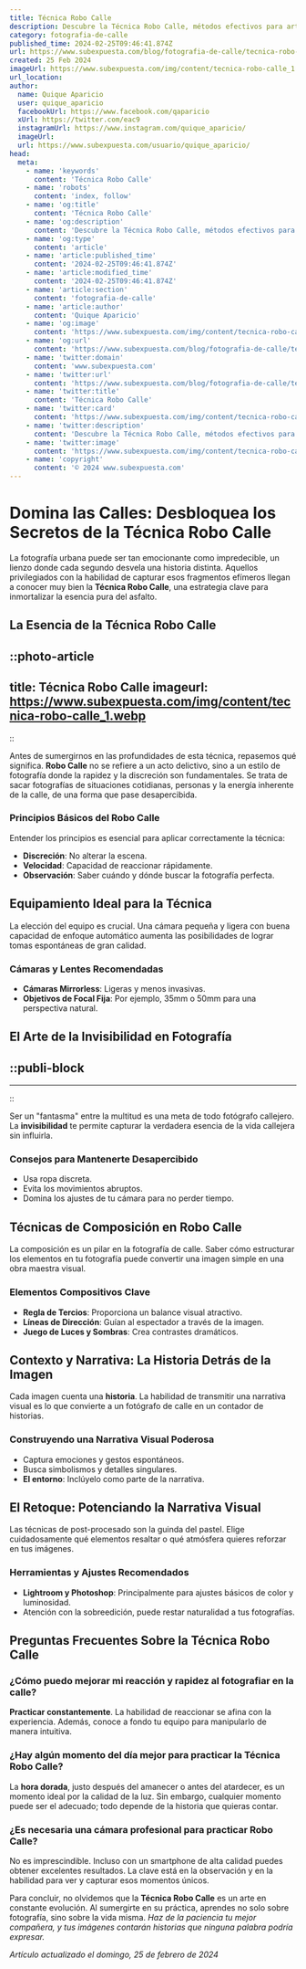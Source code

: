 ```yaml
---
title: Técnica Robo Calle
description: Descubre la Técnica Robo Calle, métodos efectivos para artistas urbanos que buscan perfeccionar su arte y capturar la atención.
category: fotografia-de-calle
published_time: 2024-02-25T09:46:41.874Z
url: https://www.subexpuesta.com/blog/fotografia-de-calle/tecnica-robo-calle
created: 25 Feb 2024
imageUrl: https://www.subexpuesta.com/img/content/tecnica-robo-calle_1.webp
url_location:
author:
  name: Quique Aparicio
  user: quique_aparicio
  facebookUrl: https://www.facebook.com/qaparicio
  xUrl: https://twitter.com/eac9
  instagramUrl: https://www.instagram.com/quique_aparicio/
  imageUrl: 
  url: https://www.subexpuesta.com/usuario/quique_aparicio/
head:
  meta:
    - name: 'keywords'
      content: 'Técnica Robo Calle'
    - name: 'robots'
      content: 'index, follow'
    - name: 'og:title'
      content: 'Técnica Robo Calle'
    - name: 'og:description'
      content: 'Descubre la Técnica Robo Calle, métodos efectivos para artistas urbanos que buscan perfeccionar su arte y capturar la atención.'
    - name: 'og:type'
      content: 'article'
    - name: 'article:published_time'
      content: '2024-02-25T09:46:41.874Z'
    - name: 'article:modified_time'
      content: '2024-02-25T09:46:41.874Z'
    - name: 'article:section'
      content: 'fotografia-de-calle'
    - name: 'article:author'
      content: 'Quique Aparicio'
    - name: 'og:image'
      content: 'https://www.subexpuesta.com/img/content/tecnica-robo-calle_1.webp'
    - name: 'og:url'
      content: 'https://www.subexpuesta.com/blog/fotografia-de-calle/tecnica-robo-calle'
    - name: 'twitter:domain'
      content: 'www.subexpuesta.com'
    - name: 'twitter:url'
      content: 'https://www.subexpuesta.com/blog/fotografia-de-calle/tecnica-robo-calle'
    - name: 'twitter:title'
      content: 'Técnica Robo Calle'
    - name: 'twitter:card'
      content: 'https://www.subexpuesta.com/img/content/tecnica-robo-calle_1.webp'
    - name: 'twitter:description'
      content: 'Descubre la Técnica Robo Calle, métodos efectivos para artistas urbanos que buscan perfeccionar su arte y capturar la atención.'
    - name: 'twitter:image'
      content: 'https://www.subexpuesta.com/img/content/tecnica-robo-calle_1.webp'
    - name: 'copyright'
      content: '© 2024 www.subexpuesta.com'
---
```

# Domina las Calles: Desbloquea los Secretos de la Técnica Robo Calle

La fotografía urbana puede ser tan emocionante como impredecible, un lienzo donde cada segundo desvela una historia distinta. Aquellos privilegiados con la habilidad de capturar esos fragmentos efímeros llegan a conocer muy bien la **Técnica Robo Calle**, una estrategia clave para inmortalizar la esencia pura del asfalto.

## La Esencia de la Técnica Robo Calle

::photo-article
---
title: Técnica Robo Calle
imageurl: https://www.subexpuesta.com/img/content/tecnica-robo-calle_1.webp
---
::


Antes de sumergirnos en las profundidades de esta técnica, repasemos qué significa. **Robo Calle** no se refiere a un acto delictivo, sino a un estilo de fotografía donde la rapidez y la discreción son fundamentales. Se trata de sacar fotografías de situaciones cotidianas, personas y la energía inherente de la calle, de una forma que pase desapercibida.

### Principios Básicos del Robo Calle
Entender los principios es esencial para aplicar correctamente la técnica:

- **Discreción**: No alterar la escena.
- **Velocidad**: Capacidad de reaccionar rápidamente.
- **Observación**: Saber cuándo y dónde buscar la fotografía perfecta.

## Equipamiento Ideal para la Técnica
La elección del equipo es crucial. Una cámara pequeña y ligera con buena capacidad de enfoque automático aumenta las posibilidades de lograr tomas espontáneas de gran calidad.

### Cámaras y Lentes Recomendadas
- **Cámaras Mirrorless**: Ligeras y menos invasivas.
- **Objetivos de Focal Fija**: Por ejemplo, 35mm o 50mm para una perspectiva natural.

## El Arte de la Invisibilidad en Fotografía

  ::publi-block
  ---
  ---
  ::
  
  
Ser un "fantasma" entre la multitud es una meta de todo fotógrafo callejero. La **invisibilidad** te permite capturar la verdadera esencia de la vida callejera sin influirla.

### Consejos para Mantenerte Desapercibido
- Usa ropa discreta.
- Evita los movimientos abruptos.
- Domina los ajustes de tu cámara para no perder tiempo.

## Técnicas de Composición en Robo Calle
La composición es un pilar en la fotografía de calle. Saber cómo estructurar los elementos en tu fotografía puede convertir una imagen simple en una obra maestra visual.

### Elementos Compositivos Clave
- **Regla de Tercios**: Proporciona un balance visual atractivo.
- **Líneas de Dirección**: Guían al espectador a través de la imagen.
- **Juego de Luces y Sombras**: Crea contrastes dramáticos.
  
## Contexto y Narrativa: La Historia Detrás de la Imagen
Cada imagen cuenta una **historia**. La habilidad de transmitir una narrativa visual es lo que convierte a un fotógrafo de calle en un contador de historias.

### Construyendo una Narrativa Visual Poderosa
- Captura emociones y gestos espontáneos.
- Busca simbolismos y detalles singulares.
- **El entorno**: Inclúyelo como parte de la narrativa.

## El Retoque: Potenciando la Narrativa Visual
Las técnicas de post-procesado son la guinda del pastel. Elige cuidadosamente qué elementos resaltar o qué atmósfera quieres reforzar en tus imágenes.

### Herramientas y Ajustes Recomendados
- **Lightroom y Photoshop**: Principalmente para ajustes básicos de color y luminosidad.
- Atención con la sobreedición, puede restar naturalidad a tus fotografías.

## Preguntas Frecuentes Sobre la Técnica Robo Calle

### ¿Cómo puedo mejorar mi reacción y rapidez al fotografiar en la calle?
**Practicar constantemente**. La habilidad de reaccionar se afina con la experiencia. Además, conoce a fondo tu equipo para manipularlo de manera intuitiva.

### ¿Hay algún momento del día mejor para practicar la Técnica Robo Calle?
La **hora dorada**, justo después del amanecer o antes del atardecer, es un momento ideal por la calidad de la luz. Sin embargo, cualquier momento puede ser el adecuado; todo depende de la historia que quieras contar.

### ¿Es necesaria una cámara profesional para practicar Robo Calle?
No es imprescindible. Incluso con un smartphone de alta calidad puedes obtener excelentes resultados. La clave está en la observación y en la habilidad para ver y capturar esos momentos únicos.

Para concluir, no olvidemos que la **Técnica Robo Calle** es un arte en constante evolución. Al sumergirte en su práctica, aprendes no solo sobre fotografía, sino sobre la vida misma. _Haz de la paciencia tu mejor compañera, y tus imágenes contarán historias que ninguna palabra podría expresar._

_Artículo actualizado el domingo, 25 de febrero de 2024_